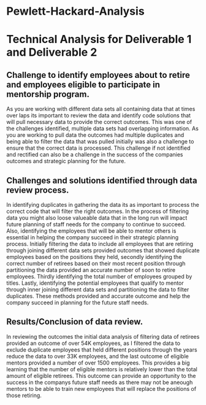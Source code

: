 # Pewlett-Hackard-Analysis

# Technical Analysis for Deliverable 1 and Deliverable 2

## Challenge to identify employees about to retire and employees eligible to participate in mentorship program.

As you are working with different data sets all containing data that at times over laps its important to review
the data and identify code solutions that will pull necessary data to provide the correct outcomes. This was one of the 
challenges identified, multiple data sets had overlapping information. As you are working to pull data the outcomes had
multiple duplicates and being able to filter the data that was pulled initially was also a challenge to ensure that the
correct data is processed. This challenge if not identified and rectified can also be a challenge in the success of the 
companies outcomes and strategic planning for the future.


## Challenges and solutions identified through data review process.

In identifying duplicates in gathering the data its as important to process the correct code that will filter the right 
outcomes. In the process of filtering data you might also loose valueable data that in the long run will impact future 
planning of staff needs for the company to continue to succeed. Also, identifying the employees that will be able to mentor 
others is essential in helping the company succeed in their strategic planning process. Initially filtering the data to 
include all employees that are retiring through joining different data sets provided outcomes that showed duplicate employees 
based on the positions they held, secondly identifying the correct number of retirees based on their most recent position through 
partitioning the data provided an accurate number of soon to retire employees. Thirdly identifying the total number of employees 
grouped by titles. Lastly, identifying the potential employees that qualify to mentor through inner joining different data sets
and partitioning the data to filter duplicates. These methods provided and accurate outcome and help the company succeed in 
planning for the future staff needs. 


## Results/Conclusion of data review.

In reviewing the outcomes the initial data analysis of filtering data of retirees provided an outcome of over 54K employees, 
as I filtered the data to exclude duplicate employees that held different positions through the years reduce the data to over 33K employees, 
and the last outcome of eligible mentors provided a number of over 1500 employees. This provides a big learning that the number of eligible 
mentors is relatively lower than the total amount of eligible retirees. This outcome can provide an opportunity to the success in the companys 
future staff needs as there may not be aneough mentors to be able to train new employees that will replace the positions of those retiring.
